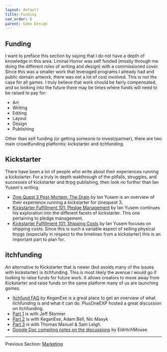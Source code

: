 ```yaml
---
layout: default
title: Funding
nav_order: 8
parent: Game Design
---
```


## Funding
I want to preface this section by saying that I do not have a depth of knowledge in this area. Liminal Horror was self funded (mostly through me doing the different roles of writing and design) with a commissioned cover. Since this was a smaller work that leveraged programs I already had and public domain artwork, there was not a lot of cost involved. This is not the case for all games. I truly believe that work should be fairly compensated, and so looking into the future there may be times where funds will need to be raised to pay for:
- Art
- Writing
- Editing
- Layout
- Design
- Publishing

Other than self funding (or getting someone to invest/partner), there are two main crowdfunding platforms: kickstarter and itchfunding.

## Kickstarter
 There have been a lot of people who write about their experiences running a kickstarter. For a truly in depth wakthrough of the pitfalls, struggles, and successes of kickstarter and ttrpg publishing, then look no further than Ian Yusem's writing.
 - [Zine Quest 3 Post-Mortem: The Drain](http://uncannyspheres.blogspot.com/2021/03/zine-quest-3-post-mortem-drain.html) by Ian Yusem is an overview of their experience running a kickstarter for zinequest 3.
 - [Kickstarter Fulfillment 101: Pledge Management](http://uncannyspheres.blogspot.com/2021/07/kickstarter-fulfillment-blueprint-1.html) by Ian Yusem continues his exploration into the different facets of kickstarter. This one pertaining to pledge management.
 - [Kickstarter Fulfillment 101: Shipping Costs](http://uncannyspheres.blogspot.com/2021/08/kickstarter-fulfillment-blueprint-2.html) by Ian Yusem focuses on shipping costs. Since this is such a variable aspect of selling physical ttrpgs (especially in respect to the timelines from a kickstarter) this is an important part to plan for.

## itchfunding
An alternative to Kickstarter that is newer (but avoids many of the issues with kickstarter) is itchfunding. This is most likely the avenue I would go if looking to raise funds for future work. It allows creators to move away from Kickstarter and raise funds on the same platform many of us are launching games.
- [Itchfund FAQ](https://itchfunding.games/#faq) by KeganExe is a great place to get an overview of what itchfunding is and what it can do.
PlusOneEXP hosted a great discussion on Itchfunding.
- [Part 1](https://www.youtube.com/watch?v=clNyEWtF1Yo&ab_channel=PlusOneExp) is with Jeff Stormer
- [Part 2](https://www.youtube.com/watch?v=o5FJiCCoe5c&ab_channel=PlusOneExp) is with KeganExe, Adam Bell, Nic Masyk
- [Part 3](https://www.youtube.com/watch?v=LpsOqZ4sAWU&ab_channel=PlusOneExp) is with Thomas Manuel & Sam Leigh.
- [Google Doc compiling notes on the discussions](https://docs.google.com/document/d/1MW7uZ2LS2BHGA2bZlZ9LwgCSzVZAVhzeHF4crxtUeQU/edit#heading=h.s68hu2kptye4) by EldritchMouse.

---
Previous Section: [Marketing](https://goblinarchives.github.io/LiminalHorror/Game%20Design/Marketing/)

